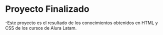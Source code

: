 <h1>Proyecto Finalizado</h1>
-Este proyecto es el resultado de los conocimientos obtenidos en HTML y CSS de los cursos de Alura Latam.
